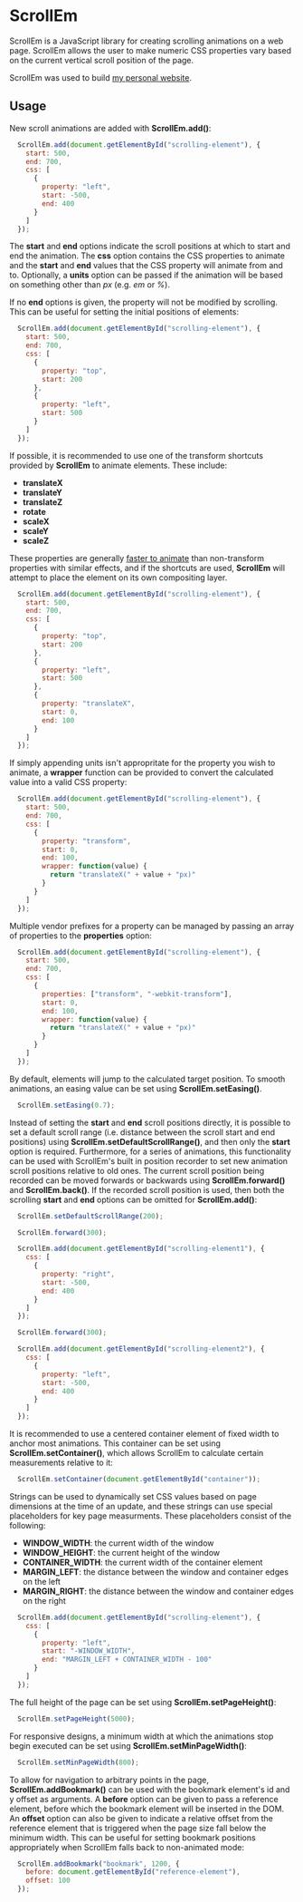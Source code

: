 ScrollEm
========

ScrollEm is a JavaScript library for creating scrolling animations on a web page. ScrollEm allows the user to make numeric CSS properties vary based on the current vertical scroll position of the page.

ScrollEm was used to build [my personal website](http://tareksherif.ca/).

Usage
------

New scroll animations are added with **ScrollEm.add()**:

```JavaScript
  ScrollEm.add(document.getElementById("scrolling-element"), {
    start: 500,
    end: 700,
    css: [
      {
        property: "left",
        start: -500,
        end: 400
      }
    ]
  });
```

The **start** and **end** options indicate the scroll positions at which to start and end the animation. The **css** option contains the CSS properties to animate and the **start** and **end** values that the CSS property will animate from and to. Optionally, a **units** option can be passed if the animation will be based on something other than *px* (e.g. *em* or *%*). 

If no **end** options is given, the property will not be modified by scrolling. This can be useful for setting the initial positions of elements: 

```JavaScript
  ScrollEm.add(document.getElementById("scrolling-element"), {
    start: 500,
    end: 700,
    css: [
      {
        property: "top",
        start: 200
      },
      {
        property: "left",
        start: 500
      }
    ]
  });
```

If possible, it is recommended to use one of the transform shortcuts provided by **ScrollEm** to animate elements. These include: 

 * **translateX**
 * **translateY**
 * **translateZ**
 * **rotate**
 * **scaleX**
 * **scaleY**
 * **scaleZ**

These properties are generally [faster to animate](http://www.html5rocks.com/en/tutorials/speed/high-performance-animations/) than non-transform properties with similar effects, and if the shortcuts are used, **ScrollEm** will attempt to place the element on its own compositing layer.

```JavaScript
  ScrollEm.add(document.getElementById("scrolling-element"), {
    start: 500,
    end: 700,
    css: [
      {
        property: "top",
        start: 200
      },
      {
        property: "left",
        start: 500
      },
      {
        property: "translateX",
        start: 0,
        end: 100
      }
    ]
  });
```

If simply appending units isn't appropritate for the property you wish to animate, a **wrapper** function can be provided to convert the calculated value into a valid CSS property:

```JavaScript
  ScrollEm.add(document.getElementById("scrolling-element"), {
    start: 500,
    end: 700,
    css: [
      {  
        property: "transform",
        start: 0,
        end: 100,
        wrapper: function(value) {
          return "translateX(" + value + "px)"
        }
      }
    ]
  });
```

Multiple vendor prefixes for a property can be managed by passing an array of properties to the **properties** option:

```JavaScript
  ScrollEm.add(document.getElementById("scrolling-element"), {
    start: 500,
    end: 700,
    css: [
      {  
        properties: ["transform", "-webkit-transform"],
        start: 0,
        end: 100,
        wrapper: function(value) {
          return "translateX(" + value + "px)"
        }
      }
    ]
  });
```

By default, elements will jump to the calculated target position. To smooth animations, an easing value can be set using **ScrollEm.setEasing()**.

```JavaScript
  ScrollEm.setEasing(0.7);
```

Instead of setting the **start** and **end** scroll positions directly, it is possible to set a default scroll range (i.e. distance between the scroll start and end positions) using **ScrollEm.setDefaultScrollRange()**, and then only the **start** option is required. Furthermore, for a series of animations, this functionality can be used with ScrollEm's built in position recorder to set new animation scroll positions relative to old ones. The current scroll position being recorded can be moved forwards or backwards using **ScrollEm.forward()** and **ScrollEm.back()**. If the recorded scroll position is used, then both the scrolling **start** and **end** options can be omitted for **ScrollEm.add()**:

```JavaScript
  ScrollEm.setDefaultScrollRange(200);

  ScrollEm.forward(300);

  ScrollEm.add(document.getElementById("scrolling-element1"), {
    css: [
      {
        property: "right",
        start: -500,
        end: 400
      }
    ]
  });

  ScrollEm.forward(300);

  ScrollEm.add(document.getElementById("scrolling-element2"), {
    css: [
      {
        property: "left",
        start: -500,
        end: 400
      }
    ]
  });
```

It is recommended to use a centered container element of fixed width to anchor most animations. This container can be set using **ScrollEm.setContainer()**, which allows ScrollEm to calculate certain measurements relative to it:

```JavaScript
  ScrollEm.setContainer(document.getElementById("container"));
```

Strings can be used to dynamically set CSS values based on page dimensions at the time of an update, and these strings can use special placeholders for key page measurments. These placeholders consist of the following:

* **WINDOW_WIDTH**: the current width of the window
* **WINDOW_HEIGHT**: the current height of the window
* **CONTAINER_WIDTH**: the current width of the container element
* **MARGIN_LEFT**: the distance between the window and container edges on the left
* **MARGIN_RIGHT**: the distance between the window and container edges on the right

```JavaScript
  ScrollEm.add(document.getElementById("scrolling-element"), {
    css: [
      {
        property: "left",
        start: "-WINDOW_WIDTH",
        end: "MARGIN_LEFT + CONTAINER_WIDTH - 100"
      }
    ]
  });
```

The full height of the page can be set using **ScrollEm.setPageHeight()**:

```JavaScript
  ScrollEm.setPageHeight(5000);
```

For responsive designs, a minimum width at which the animations stop begin executed can be set using **ScrollEm.setMinPageWidth()**:

```JavaScript
  ScrollEm.setMinPageWidth(800);
```

To allow for navigation to arbitrary points in the page, **ScrollEm.addBookmark()** can be used with the bookmark element's id and y offset as arguments. A **before** option can be given to pass a reference element, before which the bookmark element will be inserted in the DOM. An **offset** option can also be given to indicate a relative offset from the reference element that is triggered when the page size fall below the minimum width. This can be useful for setting bookmark positions appropriately when ScrollEm falls back to non-animated mode:

```JavaScript
  ScrollEm.addBookmark("bookmark", 1200, {
    before: document.getElementById("reference-element"),
    offset: 100
  });
```

